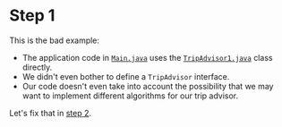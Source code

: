 # Step 1

This is the bad example:

 * The application code in [`Main.java`](src/csc301/abstractFactoryExample/Main.java) uses the [`TripAdvisor1.java`](src/csc301/abstractFactoryExample/tripAdvisor/TripAdvisor1.java) class directly.
 * We didn't even bother to define a `TripAdvisor` interface.
 * Our code doesn't even take into account the possibility that we may want to implement different algorithms for our trip advisor.


Let's fix that in [step 2](../../tree/step2).
